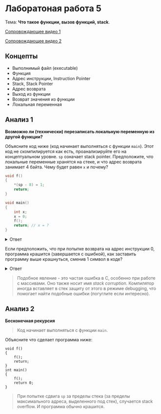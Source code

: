 # Лаборатоная работа 5

Тема: **Что такое функции, вызов функций, stack**.

[Сопровождающее видео 1](https://www.youtube.com/watch?v=jTRJM_gmhU4&list=PL4sUOB8DjVlWUcSaCu0xPcK7rYeRwGpl7&index=5)

[Сопровождающее видео 2](https://www.youtube.com/watch?v=jTRJM_gmhU4&list=PL4sUOB8DjVlWUcSaCu0xPcK7rYeRwGpl7&index=7)

## Концепты

- Выполнимый файл (executable)
- Функция
- Адрес инструкции, Instruction Pointer
- Stack, Stack Pointer
- Адрес возврата
- Выход из функции
- Возврат значения из функции
- Локальная переменная

## Анализ 1

**Возможно ли (технически) перезаписать локальную переменную из другой функции?**

Объясните код ниже (код начинает выполняться с функции `main`). 
Этот код не скомпилируется как есть, проанализируйте его на концептуальном уровне.
`sp` означает stack pointer.
Предположите, что локальные переменные хранятся на стеке, и что адрес возврата занимает 4 байта.
Чему будет равен `x` и почему?

```c
void f()
{
    *(sp - 8) = 1;
    return;
}

void main()
{
    int x;
    x = 0;
    f();
    return; // x = ?
}
```

<details>
<summary>Ответ</summary>
Стек будет выглядеть следующим образом.

1. До строки с вызовом `f();`

| sp - 4 | sp |
| -----  | -- |
| x (0)  | ?? |

2. На первой строке `f`:

| sp - 8 | sp - 4                            | sp |
| -----  | ------                            | -- |
| x (0)  | адрес возврата к `return;` из `g` | ?? |

3. На `return;` из `f`

| sp - 8 | sp - 4                            | sp |
| -----  | ------                            | -- |
| x (1)  | адрес возврата к `return;` из `g` | ?? |

4. На `return;` из `g`

| sp - 4 | sp |
| -----  | ------                            |
| x (1)  | адрес возврата к `return;` из `g` |

`sp - 8` при выполнении `f` ссылается на адрес локальной переменной `x` из `g`.
</details>

Если предположить, что при попытке возврата на адрес инструкции 0, программа крашится (завершается с ошибкой),
как заставить программу выше крашнуться, сменив 1 символ в коде?

<details>
<summary>Ответ</summary>
`sp - 8  -->  sp - 4`, что равно адресу адреса возврата.
Таким образом, сможете перезаписать адрес возврата на 0.
При попытке возврата по этому адресу, программа крашнется.
</details>


> Подобное явление - это частая ошибка в C, особенно при работе с массивами.
> Оно также носит имя *stack corruption*.
> Компилятор иногда вставляет в стек защиту от этого в режиме debugging, 
> что помогает найти подобные ошибки (погуглите если интересно).


## Анализ 2

**Бесконечная рекурсия**

> Код начинает выполняться с функции `main`.

Объясните что сделает программа ниже:

```
void f()
{
    f();
    return;
}
int main()
{
    f();
    return 0;
}
```

> При попытке сдвига `sp` за пределы стека (за пределы максимального адреса, выделенного под стек),
> случается stack overflow. И программа обычно крашится.
